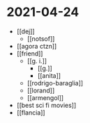 # 2021-04-24

- [[dej]]
  - [[notsof]]
- [[agora ctzn]]
- [[friend]]
  - [[g. i.]]
    - [[g.]]
    - [[anita]]
  - [[rodrigo-baraglia]]
  - [[lorand]]
  - [[armengol]]
- [[best sci fi movies]]
- [[flancia]]